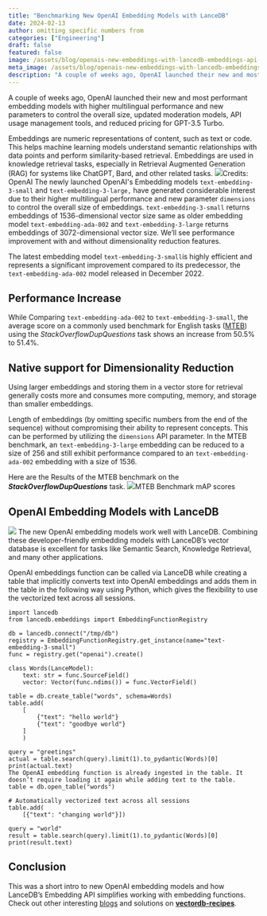 ```yaml
---
title: "Benchmarking New OpenAI Embedding Models with LanceDB"
date: 2024-02-13
author: omitting specific numbers from
categories: ["Engineering"]
draft: false
featured: false
image: /assets/blog/openais-new-embeddings-with-lancedb-embeddings-api-a9d109f59305/preview-image.png
meta_image: /assets/blog/openais-new-embeddings-with-lancedb-embeddings-api-a9d109f59305/preview-image.png
description: "A couple of weeks ago, OpenAI launched their new and most performant embedding models with higher multilingual performance and new parameters to control the overall size, updated moderation models, API usage management t."
---
```


A couple of weeks ago, OpenAI launched their new and most performant embedding models with higher multilingual performance and new parameters to control the overall size, updated moderation models, API usage management tools, and reduced pricing for GPT-3.5 Turbo.

Embeddings are numeric representations of content, such as text or code. This helps machine learning models understand semantic relationships with data points and perform similarity-based retrieval. Embeddings are used in knowledge retrieval tasks, especially in Retrieval Augmented Generation (RAG) for systems like ChatGPT, Bard, and other related tasks.
![](https://miro.medium.com/v2/resize:fit:700/1*9R8vHBGUhSstHB4uCFEGEw.gif)Credits: OpenAI
The newly launched OpenAI's Embedding models `text-embedding-3-small` and `text-embedding-3-large,` have generated considerable interest due to their higher multilingual performance and new parameter `dimensions` to control the overall size of embeddings. `text-embedding-3-small` returns embeddings of 1536-dimensional vector size same as older embedding model `text-embedding-ada-002` and `text-embedding-3-large` returns embeddings of 3072-dimensional vector size.
We’ll see performance improvement with and without dimensionality reduction features.

The latest embedding model `text-embedding-3-small`is highly efficient and represents a significant improvement compared to its predecessor, the `text-embedding-ada-002` model released in December 2022.

## Performance Increase

While Comparing `text-embedding-ada-002` to `text-embedding-3-small`, the average score on a commonly used benchmark for English tasks ([MTEB](https://github.com/embeddings-benchmark/mteb)) using the *StackOverflowDupQuestions* task shows an increase from 50.5% to 51.4%.

## Native support for Dimensionality Reduction

Using larger embeddings and storing them in a vector store for retrieval generally costs more and consumes more computing, memory, and storage than smaller embeddings.

Length of embeddings (by omitting specific numbers from the end of the sequence) without compromising their ability to represent concepts. This can be performed by utilizing the `dimensions` API parameter. In the MTEB benchmark, an `text-embedding-3-large` embedding can be reduced to a size of 256 and still exhibit performance compared to an `text-embedding-ada-002` embedding with a size of 1536.

Here are the Results of the MTEB benchmark on the ***StackOverflowDupQuestions*** task.
![](https://miro.medium.com/v2/resize:fit:567/1*JkCenLsWfEwx45NrewdcLw.png)MTEB Benchmark mAP scores
## **OpenAI Embedding Models with LanceDB**

![](https://miro.medium.com/v2/resize:fit:408/1*jv8RjdLjF8wD_1OZbuFStg.png)
The new OpenAI embedding models work well with LanceDB. Combining these developer-friendly embedding models with LanceDB’s vector database is excellent for tasks like Semantic Search, Knowledge Retrieval, and many other applications.

OpenAI embeddings function can be called via LanceDB while creating a table that implicitly converts text into OpenAI embeddings and adds them in the table in the following way using Python, which gives the flexibility to use the vectorized text across all sessions.

    import lancedb
    from lancedb.embeddings import EmbeddingFunctionRegistry

    db = lancedb.connect("/tmp/db")
    registry = EmbeddingFunctionRegistry.get_instance(name="text-embedding-3-small")
    func = registry.get("openai").create()

    class Words(LanceModel):
        text: str = func.SourceField()
        vector: Vector(func.ndims()) = func.VectorField()

    table = db.create_table("words", schema=Words)
    table.add(
        [
            {"text": "hello world"}
            {"text": "goodbye world"}
        ]
        )

    query = "greetings"
    actual = table.search(query).limit(1).to_pydantic(Words)[0]
    print(actual.text)
    The OpenAI embedding function is already ingested in the table. It doesn’t require loading it again while adding text to the table.
    table = db.open_table("words")

    # Automatically vectorized text across all sessions
    table.add(
        [{"text": "changing world"}])

    query = "world"
    result = table.search(query).limit(1).to_pydantic(Words)[0]
    print(result.text)

## Conclusion

This was a short intro to new OpenAI embedding models and how LanceDB’s Embedding API simplifies working with embedding functions. Check out other interesting [blogs](__GHOST_URL__/) and solutions on [**vectordb-recipes**](https://github.com/lancedb/vectordb-recipes).
